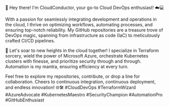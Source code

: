 👋 Hey there! I'm CloudConductor, your go-to Cloud DevOps enthusiast! ☁️💻

With a passion for seamlessly integrating development and operations in the cloud, I thrive on optimizing workflows, automating processes, and ensuring top-notch reliability. My GitHub repositories are a treasure trove of DevOps magic, spanning from infrastructure as code (IaC) to meticulously crafted CI/CD pipelines.

🚀 Let's soar to new heights in the cloud together! I specialize in Terraform sorcery, wield the power of Microsoft Azure, orchestrate Kubernetes clusters with finesse, and prioritize security through and through. Automation is my mantra, ensuring efficiency at every turn.

Feel free to explore my repositories, contribute, or drop a line for collaboration. Cheers to continuous integration, continuous deployment, and endless innovation! 🌐🛠️ #CloudDevOps #TerraformWizard #AzureAdvocate #KubernetesMaestro #SecurityChampion #AutomationPro #GitHubEnthusiast
